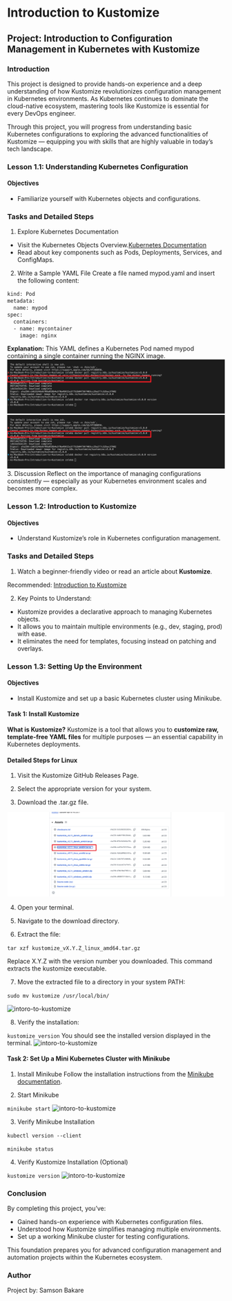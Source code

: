 # Introduction to Kustomize
##  Project: Introduction to Configuration Management in Kubernetes with Kustomize
### Introduction
This project is designed to provide hands-on experience and a deep understanding of how Kustomize revolutionizes configuration management in Kubernetes environments.
As Kubernetes continues to dominate the cloud-native ecosystem, mastering tools like Kustomize is essential for every DevOps engineer.

Through this project, you will progress from understanding basic Kubernetes configurations to exploring the advanced functionalities of Kustomize — equipping you with skills that are highly valuable in today’s tech landscape.

### Lesson 1.1: Understanding Kubernetes Configuration
#### Objectives
* Familiarize yourself with Kubernetes objects and configurations.
### Tasks and Detailed Steps
1. Explore Kubernetes Documentation
* Visit the Kubernetes Objects Overview.[Kubernetes Documentation](https://kubernetes.io/docs/concepts/overview/working-with-objects/)
* Read about key components such as Pods, Deployments, Services, and ConfigMaps.

2. Write a Sample YAML File
Create a file named mypod.yaml and insert the following content:

```apiVersion: v1
kind: Pod
metadata:
  name: mypod
spec:
  containers:
  - name: mycontainer
    image: nginx
```
**Explanation:**
This YAML defines a Kubernetes Pod named mypod containing a single container running the NGINX image.
![intoro-to-kustomize](images/1.png)
![intoro-to-kustomize](images/1.png)
3. Discussion
Reflect on the importance of managing configurations consistently — especially as your Kubernetes environment scales and becomes more complex.

### Lesson 1.2: Introduction to Kustomize
#### Objectives
* Understand Kustomize’s role in Kubernetes configuration management.

### Tasks and Detailed Steps
1. Watch a beginner-friendly video or read an article about **Kustomize**.

Recommended: [Introduction to Kustomize](https://kubernetes.io/docs/tasks/manage-kubernetes-objects/kustomization/)

2. Key Points to Understand:

* Kustomize provides a declarative approach to managing Kubernetes objects.
* It allows you to maintain multiple environments (e.g., dev, staging, prod) with ease.
* It eliminates the need for templates, focusing instead on patching and overlays.

### Lesson 1.3: Setting Up the Environment
#### Objectives
* Install Kustomize and set up a basic Kubernetes cluster using Minikube.

#### Task 1: Install Kustomize
**What is Kustomize?**
Kustomize is a tool that allows you to **customize raw, template-free YAML files** for multiple purposes — an essential capability in Kubernetes deployments.

#### Detailed Steps for Linux
1. Visit the Kustomize GitHub Releases Page.

2. Select the appropriate version for your system.

3. Download the .tar.gz file.

![intoro-to-kustomize](images/8.png)

4. Open your terminal.

5. Navigate to the download directory.

6. Extract the file:

```tar xzf kustomize_vX.Y.Z_linux_amd64.tar.gz```

Replace X.Y.Z with the version number you downloaded.
This command extracts the kustomize executable.

7. Move the extracted file to a directory in your system PATH:

```sudo mv kustomize /usr/local/bin/```

![intoro-to-kustomize](images/3.png)

8. Verify the installation:

```kustomize version```
You should see the installed version displayed in the terminal.
![intoro-to-kustomize](images/7.png)


#### Task 2: Set Up a Mini Kubernetes Cluster with Minikube
1. Install Minikube
Follow the installation instructions from the [Minikube documentation](https://minikube.sigs.k8s.io/docs/start/?arch=%2Fmacos%2Fx86-64%2Fstable%2Fbinary+download).

2. Start Minikube

```minikube start```
![intoro-to-kustomize](images/4.png)

3. Verify Minikube Installation

``kubectl version --client``

``minikube status``

4. Verify Kustomize Installation (Optional)

``kustomize version``
![intoro-to-kustomize](images/7.png)

### Conclusion
By completing this project, you’ve:

* Gained hands-on experience with Kubernetes configuration files.
* Understood how Kustomize simplifies managing multiple environments.
* Set up a working Minikube cluster for testing configurations.

This foundation prepares you for advanced configuration management and automation projects within the Kubernetes ecosystem.

### Author
Project by: Samson Bakare

